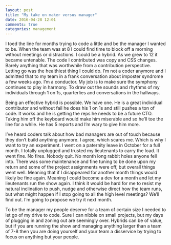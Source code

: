 ```yaml
---
layout: post
title: "My take on maker versus manager"
date: 2016-04-28 12:01
comments: true
categories: management
---
```


I toed the line for months trying to code a little and be the manager I wanted to be. When the team was at 8 I could find time to block off a morning without meetings or distractions. I could be a hybrid. As we grew to 12 it became untenable. The code I contributed was copy and CSS changes. Barely anything that was worthwhile from a contribution perspective. Letting go was the healthiest thing I could do. I’m not a coder anymore and I admitted that to my team in a frank conversation about imposter syndrome a few weeks ago. I’m a conductor. My job is to make sure the symphony continues to play in harmony. To draw out the sounds and rhythms of my individuals through 1 on 1s, quarterlies and conversations in the hallways.

Being an effective hybrid is possible. We have one. He is a great individual contributor and without fail he does his 1 on 1s and still pushes a ton of code. It works and he is getting the reps he needs to be a future CTO. Taking him off the keyboard would make him miserable and so he’ll toe the line for a while. He has 5 reports and I’m wary to give him more.

I’ve heard coders talk about how bad managers are out of touch because they don’t build anything anymore. I agree, which scares me. Which is why I want to try an experiment. I went on a paternity leave in October for a full month. I totally unplugged and trusted my lieutenants to carry the load. It went fine. No fires. Nobody quit. No month long rabbit holes anyone fell into. There was some maintenance and fine tuning to be done upon my return and some of the project assignments were off, but overall things went well. Meaning that if I disappeared for another month things would likely be fine again. Meaning I could become a dev for a month and let my lieutenants run the show again. I think it would be hard for me to resist my natural inclination to push, nudge and otherwise direct how the team runs, but what might happen if I stop going to all the high level meetings? We’ll find out. I’m going to propose we try it next month.

To be the manager my people deserve for a team of certain size I needed to let go of my drive to code. Sure I can nibble on small projects, but my days of plugging in and zoning out are seemingly over. Hybrids can be of value, but if you are running the show and managing anything larger than a team of 7-8 then you are doing yourself and your team a disservice by trying to focus on anything but your people.
